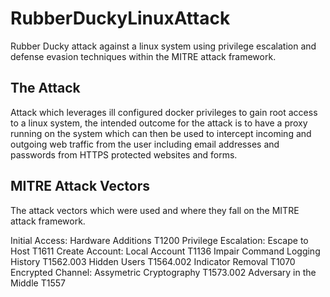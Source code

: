# RubberDuckyLinuxAttack
Rubber Ducky attack against a linux system using privilege escalation and defense evasion techniques within the MITRE attack framework.


## The Attack
Attack which leverages ill configured docker privileges to gain root access to a linux system, the intended outcome for the attack is to have a proxy running on the system which can then be used to intercept incoming and outgoing web traffic from the user including email addresses and passwords from HTTPS protected websites and forms.

## MITRE Attack Vectors
The attack vectors which were used and where they fall on the MITRE attack framework.

Initial Access: Hardware Additions T1200
Privilege Escalation: Escape to Host T1611
Create Account: Local Account T1136
Impair Command Logging History T1562.003
Hidden Users T1564.002
Indicator Removal T1070
Encrypted Channel: Assymetric Cryptography T1573.002
Adversary in the Middle T1557
